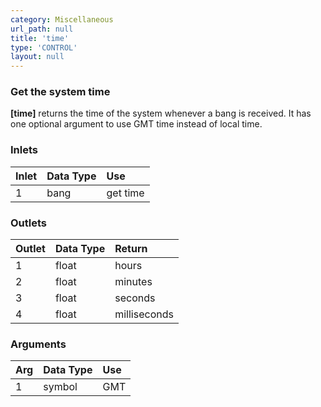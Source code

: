 ```yaml
---
category: Miscellaneous
url_path: null
title: 'time'
type: 'CONTROL'
layout: null
---
```


### Get the system time

**[time]** returns the time of the system whenever a bang is received. It has one optional argument to use GMT time instead of local time.

### Inlets

| Inlet | Data Type | Use      |
|:------|:----------|:---------|
| 1     | bang      | get time |


### Outlets

| Outlet | Data Type | Return       |
|:-------|:----------|:-------------|
| 1      | float     | hours        |
| 2      | float     | minutes      |
| 3      | float     | seconds      |
| 4      | float     | milliseconds |

### Arguments

| Arg | Data Type | Use      |
|:----|:----------|:---------|
| 1   | symbol    | GMT      |
